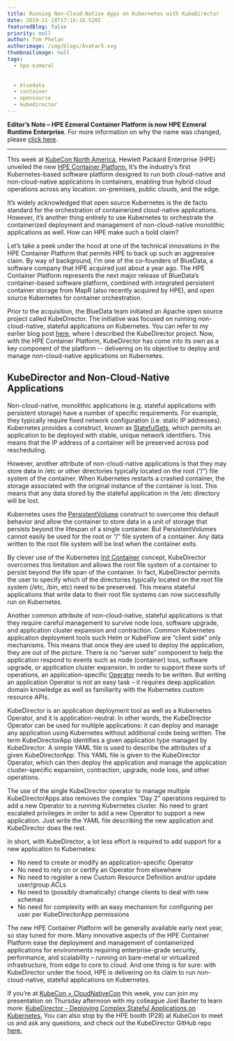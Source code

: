 ```yaml
---
title: Running Non-Cloud-Native Apps on Kubernetes with KubeDirector
date: 2019-11-18T17:16:18.520Z
featuredBlog: false
priority: null
author: Tom Phelan
authorimage: /img/blogs/Avatar5.svg
thumbnailimage: null
tags:
  - hpe-ezmeral
  
  
  - bluedata
  - container
  - opensource
  - kubedirector
---
```

**Editor’s Note – HPE Ezmeral Container Platform is now HPE Ezmeral Runtime Enterprise**. For more information on why the name was changed, please [click here](https://community.hpe.com/t5/HPE-Ezmeral-Uncut/HPE-Ezmeral-Container-Platform-is-now-HPE-Ezmeral-Runtime/ba-p/7151720#.YW7nOxrMKM8).
 
- - -


This week at [KubeCon North America,](https://events19.linuxfoundation.org/events/kubecon-cloudnativecon-north-america-2019/) Hewlett Packard Enterprise (HPE) unveiled the new [HPE Container Platform.](https://www.hpe.com/us/en/newsroom/press-release/2019/11/Hewlett-Packard-Enterprise-introduces-Kubernetes-based-platform-for-bare-metal-and-edge-to-cloud-deployments.html) It’s the industry’s first Kubernetes-based software platform designed to run both cloud-native and non-cloud-native applications in containers, enabling true hybrid cloud operations across any location: on-premises, public clouds, and the edge.  

It’s widely acknowledged that open source Kubernetes is the de facto standard for the orchestration of containerized cloud-native applications. However, it’s another thing entirely to use Kubernetes to orchestrate the containerized deployment and management of non-cloud-native monolithic applications as well. How can HPE make such a bold claim? 

Let’s take a peek under the hood at one of the technical innovations in the HPE Container Platform that permits HPE to back up such an aggressive claim. 
By way of background, I’m one of the co-founders of BlueData, a software company that HPE acquired just about a year ago. The HPE Container Platform represents the next major release of BlueData’s container-based software platform, combined with integrated persistent container storage from MapR (also recently acquired by HPE), and open source Kubernetes for container orchestration.  

Prior to the acquisition, the BlueData team initiated an Apache open source project called KubeDirector. The initiative was focused on running non-cloud-native, stateful applications on Kubernetes. You can refer to my earlier blog post [here,](https://kubernetes.io/blog/2018/10/03/kubedirector-the-easy-way-to-run-complex-stateful-applications-on-kubernetes/) where I described the KubeDirector project. Now, with the HPE Container Platform, KubeDirector has come into its own as a key component of the platform -- delivering on its objective to deploy and manage non-cloud-native applications on Kubernetes.

## KubeDirector and Non-Cloud-Native Applications

Non-cloud-native, monolithic applications (e.g. stateful applications with persistent storage) have a number of specific requirements. For example, they typically require fixed network configuration (i.e. static IP addresses). Kubernetes provides a construct, known as [StatefulSets,](/blog/kubedirector-the-easy-way-to-run-complex-stateful-applications-on-kubern) which permits an application to be deployed with stable, unique network identifiers. This means that the IP address of a container will be preserved across pod rescheduling.  

However, another attribute of non-cloud-native applications is that they may store data in /etc or other directories typically located on the root (“/”) file system of the container. When Kubernetes restarts a crashed container, the storage associated with the original instance of the container is lost. This means that any data stored by the stateful application in the /etc directory will be lost. 

Kubernetes uses the [PersistentVolume](https://kubernetes.io/docs/concepts/storage/persistent-volumes/) construct to overcome this default behavior and allow the container to store data in a unit of storage that persists beyond the lifespan of a single container. But PersistentVolumes cannot easily be used for the root or “/” file system of a container. Any data written to the root file system will be lost when the container exits. 

By clever use of the Kubernetes [Init Container](https://kubernetes.io/docs/concepts/workloads/pods/init-containers/) concept, KubeDirector overcomes this limitation and allows the root file system of a container to persist beyond the life span of the container. In fact, KubeDirector permits the user to specify which of the directories typically located on the root file system (/etc, /bin, etc) need to be preserved. This means stateful applications that write data to their root file systems can now successfully run on Kubernetes.

Another common attribute of non-cloud-native, stateful applications is that they require careful management to survive node loss, software upgrade, and application cluster expansion and contraction. Common Kubernetes application deployment tools such Helm or KubeFlow are “client side” only mechanisms. This means that once they are used to deploy the application, they are out of the picture. There is no “server side” component to help the application respond to events such as node (container) loss, software upgrade, or application cluster expansion. In order to support these sorts of operations, an application-specific [Operator](https://kubernetes.io/docs/concepts/extend-kubernetes/operator/) needs to be written. But writing an application Operator is not an easy task – it requires deep application domain knowledge as well as familiarity with the Kubernetes custom resource APIs. 

KubeDirector is an application deployment tool as well as a Kubernetes Operator, and it is application-neutral. In other words, the KubeDirector Operator can be used for multiple applications: it can deploy and manage any application using Kubernetes without additional code being written. The term KubeDirectorApp identifies a given application type managed by KubeDirector. A simple YAML file is used to describe the attributes of a given KubeDirectorApp. This YAML file is given to the KubeDirector Operator, which can then deploy the application and manage the application cluster-specific expansion, contraction, upgrade, node loss, and other operations. 

The use of the single KubeDirector operator to manage multiple KubeDirectorApps also removes the complex “Day 2” operations required to add a new Operator to a running Kubernetes cluster. No need to grant escalated privileges in order to add a new Operator to support a new application. Just write the YAML file describing the new application and KubeDirector does the rest.

In short, with KubeDirector, a lot less effort is required to add support for a new application to Kubernetes:

* No need to create or modify an application-specific Operator
* No need to rely on or certify an Operator from elsewhere
* No need to register a new Custom Resource Definition and/or update user/group ACLs
* No need to (possibly dramatically) change clients to deal with new schemas
* No need for complexity with an easy mechanism for configuring per user per KubeDirectorApp permissions

The new HPE Container Platform will be generally available early next year, so stay tuned for more. Many innovative aspects of the HPE Container Platform ease the deployment and management of containerized applications for environments requiring enterprise-grade security, performance, and scalability – running on bare-metal or virtualized infrastructure, from edge to core to cloud. And one thing is for sure: with KubeDirector under the hood, HPE is delivering on its claim to run non-cloud-native, stateful applications on Kubernetes.

If you’re at [KubeCon + CloudNativeCon](https://events19.linuxfoundation.org/events/kubecon-cloudnativecon-north-america-2019/) this week, you can join my presentation on Thursday afternoon with my colleague Joel Baxter to learn more: [KubeDirector - Deploying Complex Stateful Applications on Kubernetes.](https://kccncna19.sched.com/event/UaaF/kubedirector-deploying-complex-stateful-applications-on-kubernetes-joel-baxter-thomas-phelan-hewlett-packard-enterprise) You can also stop by the HPE booth (P28) at KubeCon to meet us and ask any questions, and check out the KubeDirector GitHub repo [here.](https://github.com/bluek8s/kubedirector/)
